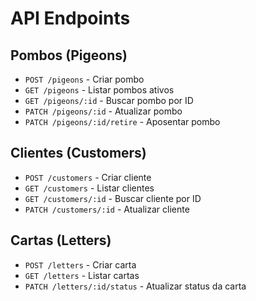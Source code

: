 # API Endpoints

## Pombos (Pigeons)
- `POST /pigeons` - Criar pombo
- `GET /pigeons` - Listar pombos ativos
- `GET /pigeons/:id` - Buscar pombo por ID
- `PATCH /pigeons/:id` - Atualizar pombo
- `PATCH /pigeons/:id/retire` - Aposentar pombo

## Clientes (Customers)
- `POST /customers` - Criar cliente
- `GET /customers` - Listar clientes
- `GET /customers/:id` - Buscar cliente por ID
- `PATCH /customers/:id` - Atualizar cliente

## Cartas (Letters)
- `POST /letters` - Criar carta
- `GET /letters` - Listar cartas
- `PATCH /letters/:id/status` - Atualizar status da carta
